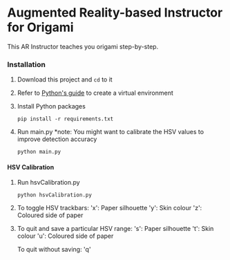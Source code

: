 # Augmented Reality-based Instructor for Origami

This AR Instructor teaches you origami step-by-step.

### Installation

1. Download this project and `cd` to it

2. Refer to [Python's guide](https://packaging.python.org/guides/installing-using-pip-and-virtual-environments/#creating-a-virtual-environment) to create a virtual environment

3. Install Python packages

   ```
   pip install -r requirements.txt
   ```

4. Run main.py \*note: You might want to calibrate the HSV values to improve detection accuracy
   ```
   python main.py
   ```

#### HSV Calibration

1. Run hsvCalibration.py

   ```
   python hsvCalibration.py
   ```

2. To toggle HSV trackbars:
   'x': Paper silhouette
   'y': Skin colour
   'z': Coloured side of paper

3. To quit and save a particular HSV range:
   's': Paper silhouette
   't': Skin colour
   'u': Coloured side of paper

   To quit without saving: 'q'
